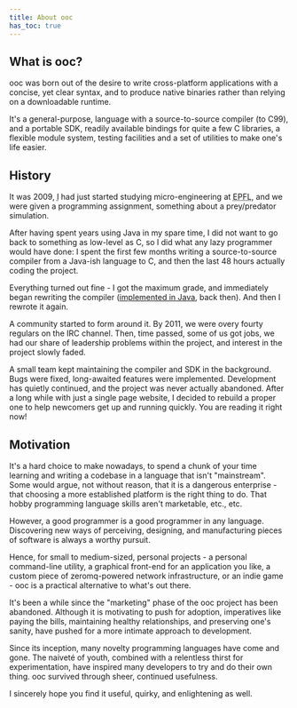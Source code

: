 ```yaml
---
title: About ooc
has_toc: true
---
```


## What is ooc?

ooc was born out of the desire to write cross-platform applications with
a concise, yet clear syntax, and to produce native binaries rather than
relying on a downloadable runtime.

It's a general-purpose, language with a source-to-source compiler (to C99),
and a portable SDK, readily available bindings for quite a few C libraries,
a flexible module system, testing facilities and a set of utilities to make
one's life easier.

## History

It was 2009, <abbr title="Amos Wenger (also - wow, you can aim).">I</abbr> had
just started studying micro-engineering at <abbr title="Ecole Polytechnique Fédérale de Lausanne">EPFL</abbr>,
and we were given a programming assignment, something about a prey/predator
simulation.

After having spent years using Java in my spare time, I did not want to go
back to something as low-level as C, so I did what any lazy programmer would
have done: I spent the first few months writing a source-to-source compiler
from a Java-ish language to C, and then the last 48 hours actually coding the
project.

Everything turned out fine - I got the maximum grade, and immediately began
rewriting the compiler ([implemented in Java][jooc], back then). And then I
rewrote it again.

[jooc]: https://github.com/nddrylliog/jooc-legacy

A community started to form around it. By 2011, we were overy fourty regulars
on the IRC channel. Then, time passed, some of us got jobs, we had our share
of leadership problems within the project, and interest in the project slowly
faded.

A small team kept maintaining the compiler and SDK in the background. Bugs were
fixed, long-awaited features were implemented. Development has quietly continued,
and the project was never actually abandoned. After a long while with just
a single page website, I decided to rebuild a proper one to help newcomers
get up and running quickly. You are reading it right now!

## Motivation

It's a hard choice to make nowadays, to spend a chunk of your time learning
and writing a codebase in a language that isn't "mainstream". Some would
argue, not without reason, that it is a dangerous enterprise - that choosing
a more established platform is the right thing to do. That hobby programming
language skills aren't marketable, etc., etc.

However, a good programmer is a good programmer in any language. Discovering
new ways of perceiving, designing, and manufacturing pieces of software is
always a worthy pursuit.

Hence, for small to medium-sized, personal projects - a personal command-line
utility, a graphical front-end for an application you like, a custom piece of
zeromq-powered network infrastructure, or an indie game - ooc is a practical
alternative to what's out there.

It's been a while since the "marketing" phase of the ooc project has been
abandoned. Although it is motivating to push for adoption, imperatives like
paying the bills, maintaining healthy relationships, and preserving one's
sanity, have pushed for a more intimate approach to development.

Since its inception, many novelty programming languages have come and gone.
The naiveté of youth, combined with a relentless thirst for experimentation,
have inspired many developers to try and do their own thing. ooc survived
through sheer, continued usefulness.

I sincerely hope you find it useful, quirky, and enlightening as well.
